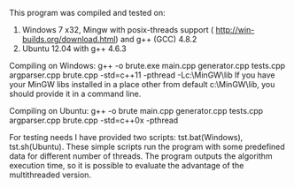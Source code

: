 This program was compiled and tested on:

1. Windows 7 x32, Mingw with posix-threads support ( http://win-builds.org/download.html) and g++ (GCC) 4.8.2
2. Ubuntu 12.04 with g++ 4.6.3

Compiling on Windows:
g++ -o brute.exe main.cpp generator.cpp tests.cpp argparser.cpp brute.cpp -std=c++11 -pthread -Lc:\MinGW\lib
If you have your MinGW libs installed in a place other from default c:\MinGW\lib, you should provide it in a command line.

Compiling on Ubuntu:
g++ -o brute main.cpp generator.cpp tests.cpp argparser.cpp brute.cpp -std=c++0x -pthread  

For testing needs I have provided two scripts: tst.bat(Windows), tst.sh(Ubuntu).
These simple scripts run the program with some predefined data for different number of threads.
The program outputs the algorithm execution time, so it is possible to evaluate
the advantage of the multithreaded version.
